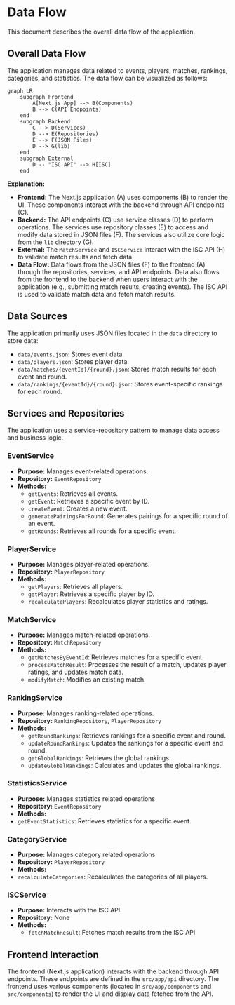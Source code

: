 # Data Flow

This document describes the overall data flow of the application.

## Overall Data Flow

The application manages data related to events, players, matches, rankings, categories, and statistics. The data flow can be visualized as follows:

```mermaid
graph LR
    subgraph Frontend
        A[Next.js App] --> B(Components)
        B --> C(API Endpoints)
    end
    subgraph Backend
        C --> D(Services)
        D --> E(Repositories)
        E --> F(JSON Files)
        D --> G(lib)
    end
    subgraph External
        D -- "ISC API" --> H[ISC]
    end

```

**Explanation:**

-   **Frontend:** The Next.js application (A) uses components (B) to render the UI. These components interact with the backend through API endpoints (C).
-   **Backend:** The API endpoints (C) use service classes (D) to perform operations. The services use repository classes (E) to access and modify data stored in JSON files (F). The services also utilize core logic from the `lib` directory (G).
-   **External:** The `MatchService` and `ISCService` interact with the ISC API (H) to validate match results and fetch data.
-   **Data Flow:** Data flows from the JSON files (F) to the frontend (A) through the repositories, services, and API endpoints. Data also flows from the frontend to the backend when users interact with the application (e.g., submitting match results, creating events). The ISC API is used to validate match data and fetch match results.

## Data Sources

The application primarily uses JSON files located in the `data` directory to store data:

-   `data/events.json`: Stores event data.
-   `data/players.json`: Stores player data.
-   `data/matches/{eventId}/{round}.json`: Stores match results for each event and round.
-   `data/rankings/{eventId}/{round}.json`: Stores event-specific rankings for each round.

## Services and Repositories

The application uses a service-repository pattern to manage data access and business logic.

### EventService

-   **Purpose:** Manages event-related operations.
-   **Repository:** `EventRepository`
-   **Methods:**
    -   `getEvents`: Retrieves all events.
    -   `getEvent`: Retrieves a specific event by ID.
    -   `createEvent`: Creates a new event.
    -   `generatePairingsForRound`: Generates pairings for a specific round of an event.
    -   `getRounds`: Retrieves all rounds for a specific event.

### PlayerService

-   **Purpose:** Manages player-related operations.
-   **Repository:** `PlayerRepository`
-   **Methods:**
    -   `getPlayers`: Retrieves all players.
    -   `getPlayer`: Retrieves a specific player by ID.
    -   `recalculatePlayers`: Recalculates player statistics and ratings.

### MatchService

-   **Purpose:** Manages match-related operations.
-   **Repository:** `MatchRepository`
-   **Methods:**
    -   `getMatchesByEventId`: Retrieves matches for a specific event.
    -   `processMatchResult`: Processes the result of a match, updates player ratings, and updates match data.
    -   `modifyMatch`: Modifies an existing match.

### RankingService

-   **Purpose:** Manages ranking-related operations.
-   **Repository:** `RankingRepository`, `PlayerRepository`
-   **Methods:**
    -   `getRoundRankings`: Retrieves rankings for a specific event and round.
    -   `updateRoundRankings`: Updates the rankings for a specific event and round.
    -   `getGlobalRankings`: Retrieves the global rankings.
    -   `updateGlobalRankings`: Calculates and updates the global rankings.

### StatisticsService
-  **Purpose:** Manages statistics related operations
- **Repository:** `EventRepository`
- **Methods:**
 - `getEventStatistics`: Retrieves statistics for a specific event.

### CategoryService
- **Purpose:** Manages category related operations
- **Repository:** `PlayerRepository`
- **Methods:**
 - `recalculateCategories`: Recalculates the categories of all players.

### ISCService

- **Purpose:** Interacts with the ISC API.
- **Repository:** None
- **Methods:**
    - `fetchMatchResult`: Fetches match results from the ISC API.

## Frontend Interaction

The frontend (Next.js application) interacts with the backend through API endpoints. These endpoints are defined in the `src/app/api` directory. The frontend uses various components (located in `src/app/components` and `src/components`) to render the UI and display data fetched from the API.